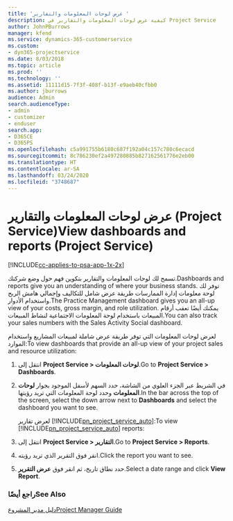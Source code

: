 ```yaml
---
title: 'عرض لوحات المعلومات والتقارير '
description: كيفية عرض لوحات المعلومات والتقارير في Project Service
author: JohnPBurrows
manager: kfend
ms.service: dynamics-365-customerservice
ms.custom:
- dyn365-projectservice
ms.date: 8/03/2018
ms.topic: article
ms.prod: ''
ms.technology: ''
ms.assetid: 11111d15-7f3f-408f-b13f-e9aeb40cfbb0
ms.author: jburrows
audience: Admin
search.audienceType:
- admin
- customizer
- enduser
search.app:
- D365CE
- D365PS
ms.openlocfilehash: c5a991755b6180c687f192a04c157c780c6ecacd
ms.sourcegitcommit: 8c786230ef2a497280885b827162561776e2eb00
ms.translationtype: HT
ms.contentlocale: ar-SA
ms.lasthandoff: 03/24/2020
ms.locfileid: "3748687"
---
```

# <a name="view-dashboards-and-reports-project-service"></a><span data-ttu-id="5748f-103">عرض لوحات المعلومات والتقارير (Project Service)</span><span class="sxs-lookup"><span data-stu-id="5748f-103">View dashboards and reports (Project Service)</span></span>

[!INCLUDE[cc-applies-to-psa-app-1x-2x](../includes/cc-applies-to-psa-app-1x-2x.md)]

<span data-ttu-id="5748f-104">تسمح لك لوحات المعلومات والتقارير بتكوين فهم حول وضع شركتك.</span><span class="sxs-lookup"><span data-stu-id="5748f-104">Dashboards and reports give you an understanding of where your business stands.</span></span> <span data-ttu-id="5748f-105">توفر لك لوحة معلومات إدارة الممارسات‬ طريقة عرض شامل للتكاليف وإجمالي هامش الربح واستخدام الأدوار.</span><span class="sxs-lookup"><span data-stu-id="5748f-105">The Practice Management dashboard gives you an all-up view of your costs, gross margin, and role utilization.</span></span> <span data-ttu-id="5748f-106">يمكنك أيضًا تعقب أرقام المبيعات باستخدام لوحة المعلومات الاجتماعية لنشاط المبيعات‬.</span><span class="sxs-lookup"><span data-stu-id="5748f-106">You can also track your sales numbers with the Sales Activity Social dashboard.</span></span>  
  
 <span data-ttu-id="5748f-107">لعرض لوحات المعلومات التي توفر طريقة عرض شاملة لمبيعات المشاريع واستخدام الموارد:</span><span class="sxs-lookup"><span data-stu-id="5748f-107">To view dashboards that provide an all-up view of your project sales and resource utilization:</span></span>  
  
1. <span data-ttu-id="5748f-108">انتقل إلى **Project Service > لوحات المعلومات‬**.</span><span class="sxs-lookup"><span data-stu-id="5748f-108">Go to **Project Service > Dashboards**.</span></span>  
  
2. <span data-ttu-id="5748f-109">في الشريط عبر الجزء العلوي من الشاشة، حدد السهم لأسفل الموجود بجوار **لوحات المعلومات** وحدد لوحة المعلومات التي تريد رؤيتها.</span><span class="sxs-lookup"><span data-stu-id="5748f-109">In the bar across the top of the screen, select the down arrow next to **Dashboards** and select the dashboard you want to see.</span></span>  
  
   <span data-ttu-id="5748f-110">لعرض تقارير [!INCLUDE[pn_project_service_auto](../includes/pn-project-service-auto.md)]:</span><span class="sxs-lookup"><span data-stu-id="5748f-110">To view [!INCLUDE[pn_project_service_auto](../includes/pn-project-service-auto.md)] reports:</span></span>  
  
3. <span data-ttu-id="5748f-111">انتقل إلى **Project Service > التقارير**.</span><span class="sxs-lookup"><span data-stu-id="5748f-111">Go to **Project Service > Reports**.</span></span>  
  
4. <span data-ttu-id="5748f-112">انقر فوق التقرير الذي تريد رؤيته.</span><span class="sxs-lookup"><span data-stu-id="5748f-112">Click the report you want to see.</span></span>  
  
5. <span data-ttu-id="5748f-113">حدد نطاق تاريخ، ثم انقر فوق **عرض التقرير**.</span><span class="sxs-lookup"><span data-stu-id="5748f-113">Select a date range and click **View Report**.</span></span>  
  
### <a name="see-also"></a><span data-ttu-id="5748f-114">راجع أيضًا</span><span class="sxs-lookup"><span data-stu-id="5748f-114">See Also</span></span>  
 [<span data-ttu-id="5748f-115">دليل مدير المشروع</span><span class="sxs-lookup"><span data-stu-id="5748f-115">Project Manager Guide</span></span>](../project-service/project-manager-guide.md)
